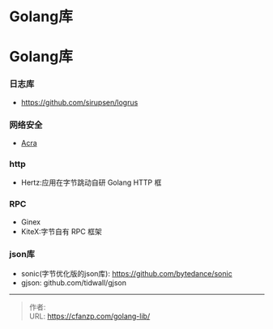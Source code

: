 # Golang库


<!--more-->
# Golang库

### 日志库
- https://github.com/sirupsen/logrus

### 网络安全
- [Acra](/acra)

###  http
- Hertz:应用在字节跳动自研 Golang HTTP 框

### RPC
- Ginex
- KiteX:字节自有 RPC 框架

### json库
- sonic(字节优化版的json库): https://github.com/bytedance/sonic
- gjson: github.com/tidwall/gjson


---

> 作者:   
> URL: https://cfanzp.com/golang-lib/  

